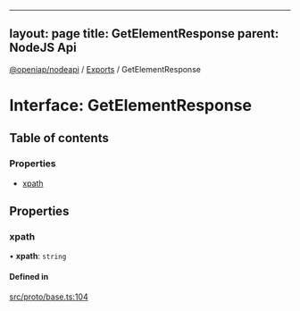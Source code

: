 
---
layout: page
title: GetElementResponse
parent: NodeJS Api
---
[@openiap/nodeapi](../README.md) / [Exports](../modules.md) / GetElementResponse

# Interface: GetElementResponse

## Table of contents

### Properties

- [xpath](GetElementResponse.md#xpath)

## Properties

### xpath

• **xpath**: `string`

#### Defined in

[src/proto/base.ts:104](https://github.com/openiap/nodeapi/blob/a6b5438/src/proto/base.ts#L104)
